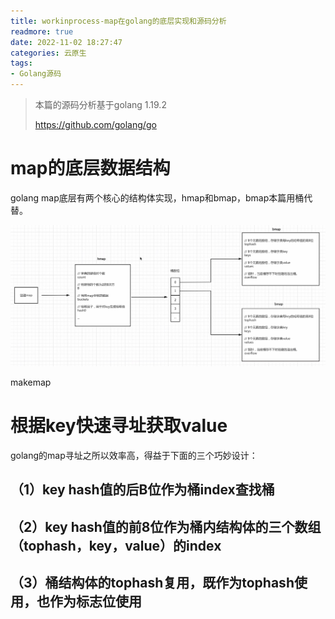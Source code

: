 ```yaml
---
title: workinprocess-map在golang的底层实现和源码分析
readmore: true
date: 2022-11-02 18:27:47
categories: 云原生
tags:
- Golang源码
---
```


> 本篇的源码分析基于golang 1.19.2
>
> https://github.com/golang/go

# map的底层数据结构

golang map底层有两个核心的结构体实现，hmap和bmap，bmap本篇用桶代替。

![image-20221102141650817](golang-map.assets/image-20221102141650817.png)

makemap

# 根据key快速寻址获取value

golang的map寻址之所以效率高，得益于下面的三个巧妙设计：

## （1）key hash值的后B位作为桶index查找桶

## （2）key hash值的前8位作为桶内结构体的三个数组（tophash，key，value）的index

## （3）桶结构体的tophash复用，既作为tophash使用，也作为标志位使用
